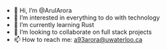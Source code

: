 - 👋 Hi, I’m @ArulArora
- 👀 I’m interested in everything to do with technology
- 🌱 I’m currently learning Rust
- 💞️ I’m looking to collaborate on full stack projects
- 📫 How to reach me: a93arora@uwaterloo.ca
